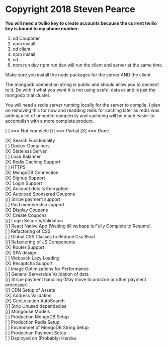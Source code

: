 # Copyright 2018 Steven Pearce
<strong> You will need a twilio key to create accounts because the current twilio key is bound to my phone number.</strong>

1) cd Couponer
2) npm install
3) cd client
4) npm install
5) cd ..
6) npm run dev
npm run dev will run the client and server at the same time.

Make sure you install the node packages for the server AND the client.

The mongodb connection string is public and should allow you to connect to it. Do with it what you want it is not using useful data or and is just the mongodb trial cluster.

You will need a redis server running locally for the server to compile. I plan on removing this for now and readding redis for caching later as redis was adding a lot of unneded complexity and cacheing will be much easier to accomplish with a more complete product.

[ ] === Not complete
[/] === Partial
[X] === Done

[X] Search Functionality <br />
[ ] Docker Containers <br />
[X] Stateless Server <br />
[ ] Load Balancer <br />
[X] Redis Caching Support <br />
[ ] HTTPS <br />
[X] MongoDB Connection <br />
[X] Signup Support <br />
[X] Login Support <br />
[X] Account details Encryption <br />
[X] Autoload Sponsered Coupons <br />
[/] Stripe payment support <br />
[ ] Paid membership support <br />
[X] Display Coupons <br />
[X] Create Coupons <br />
[/] Login Security/Validation <br />
[/] React Native App (Waiting till webapp is Fully Complete to Resume) <br />
[ ] Refactoring of CSS <br />
[ ] Global CSS Classes to Reduce Css Bloat <br />
[/] Refactoring of JS Components <br />
[X] Router Support <br />
[X] SPA design <br />
[ ] Webpack Lazy Loading <br />
[X] Recaptcha Support <br />
[ ] Image Optimizations for Performance <br />
[/] General Serverside Validation of data <br />
[/] Stripe payment handling (May move to amazon or other payment processor) <br />
[/] CDN Setup of Assets <br />
[X] Address Validation <br />
[X] GeoLocation AutoSearch  <br />
[/] Strip Unused dependacies <br />
[/] Mongoose Models <br />
[ ] Production MongoDB Setup <br />
[ ] Production Redis Setup <br />
[ ] Enviromnet of MongoDB String Setup <br />
[ ] Production Payment Setup <br />
[ ] Deployed on (Probably) Heroku <br />
